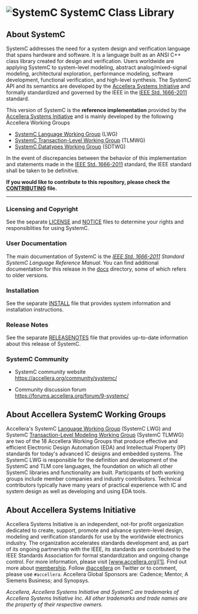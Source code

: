 ![SystemC][logo]
SystemC Class Library
=====================

About SystemC
-------------

  SystemC addresses the need for a system design and verification language that
  spans hardware and software.  It is a language built as an ANSI C++ class
  library created for design and verification.  Users worldwide are applying
  SystemC to system-level modeling, abstract analog/mixed-signal modeling,
  architectural exploration, performance modeling, software development,
  functional verification, and high-level synthesis.  The SystemC API and
  its semantics are developed by the [Accellera Systems Initiative][1] and
  formally standardized and governed by the IEEE in the
  [IEEE Std. 1666-2011][2] standard.

  This version of SystemC is the **reference implementation** provided by
  the [Accellera Systems Initiative][1] and is mainly developed by the following
  Accellera Working Groups

  * [SystemC Language Working Group][3] (LWG)
  * [SystemC Transaction-Level Working Group][4] (TLMWG)
  * [SystemC Datatypes Working Group][5] (SDTWG)

  In the event of discrepancies between the behavior of this implementation and
  statements made in the [IEEE Std. 1666-2011][2] standard, the IEEE standard
  shall be taken to be definitive.

  **If you would like to contribute to this repository,
    please check the [CONTRIBUTING](CONTRIBUTING.md) file.**

-------------------------------------------------------------------------------

### Licensing and Copyright

  See the separate [LICENSE](LICENSE) and [NOTICE](NOTICE) files to determine
  your rights and responsiblities for using SystemC.

### User Documentation

  The main documentation of SystemC is the _[IEEE Std. 1666-2011][2]
  Standard SystemC Language Reference Manual_.
  You can find additional documentation for this release in the
  [docs](docs) directory, some of which refers to older versions.

### Installation

  See the separate [INSTALL](INSTALL.md) file that provides system
  information and installation instructions.

### Release Notes

  See the separate [RELEASENOTES](RELEASENOTES) file that provides
  up-to-date information about this release of SystemC.

### SystemC Community

  * SystemC community website  
    https://accellera.org/community/systemc/

  * Community discussion forum  
    https://forums.accellera.org/forum/9-systemc/

About Accellera SystemC Working Groups
--------------------------------------

  Accellera's SystemC [Language Working Group][3] (SystemC LWG) and SystemC
  [Transaction-Level Modeling Working Group][4] (SystemC TLMWG) are two of the
  18 Accellera Working Groups that produce effective and efficient Electronic
  Design Automation (EDA) and Intellectual Property (IP) standards for today's
  advanced IC designs and embedded systems.  The SystemC LWG is responsible for
  the definition and development of the SystemC and TLM core languages, the
  foundation on which all other SystemC libraries and functionality are built.
  Participants of both working groups include member companies and industry
  contributors. Technical contributors typically have many years of practical
  experience with IC and system design as well as developing and using EDA
  tools.

About Accellera Systems Initiative
----------------------------------

  Accellera Systems Initiative is an independent, not-for profit organization
  dedicated to create, support, promote and advance system-level design,
  modeling and verification standards for use by the worldwide electronics
  industry.  The organization accelerates standards development and, as part of
  its ongoing partnership with the IEEE, its standards are contributed to the
  IEEE Standards Association for formal standardization and ongoing change
  control.  For more information, please visit [www.accellera.org][1].  Find out
  more about [membership][6]. Follow [@accellera][7] on Twitter or to comment,
  please use `#accellera`.  Accellera Global Sponsors are: Cadence; Mentor, A
  Siemens Business; and Synopsys.

_Accellera, Accellera Systems Initiative and SystemC are trademarks of
 Accellera Systems Initiative Inc. All other trademarks and trade names
 are the property of their respective owners._

[1]: https://accellera.org
[2]: https://ieeexplore.ieee.org/document/6134619/
[3]: https://accellera.org/activities/working-groups/systemc-language
[4]: https://accellera.org/activities/working-groups/systemc-tlm
[5]: https://accellera.org/activities/working-groups/systemc-datatypes
[6]: https://accellera.org/about/join/
[7]: https://twitter.com/accellera
[logo]: https://www.accellera.org/images/about/policies/logos/logo_systemc.gif
